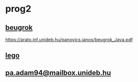 # prog2
## [beugrok](beugrok/)
https://arato.inf.unideb.hu/panovics.janos/beugrok_Java.pdf
## [lego](legko_keszletek_2/)

## [pa.adam94@mailbox.unideb.hu](mailto:pa.adam94@mailbox.unideb.com)

